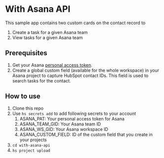 # With Asana API

This sample app contains two custom cards on the contact record to
1. Create a task for a given Asana team
2. View tasks for a given Asana team

## Prerequisites
1. Get your Asana [personal access token](https://developers.asana.com/docs/personal-access-token).
2. Create a global custom field (available for the whole workspace) in your Asana project to capture HubSpot contact IDs. This field is used to search tasks for the contact. 

## How to use
1. Clone this repo
2. Use `hs secrets add` to add following secrets to your account
   1. ASANA_PAT: Your personal access token for Asana
   2. ASANA_TEAM_GID: Your Asana team ID
   3. ASANA_WS_GID: Your Asana workspace ID
   4. ASANA_CUSTOM_FIELD: ID of the custom field that you create in your projects
3. `cd with-asana-api`
4. `hs project upload`
